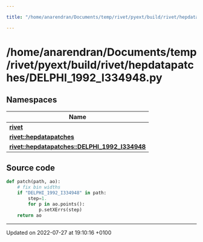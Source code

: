 ```yaml
---

title: "/home/anarendran/Documents/temp/rivet/pyext/build/rivet/hepdatapatches/DELPHI_1992_I334948.py"

---
```


# /home/anarendran/Documents/temp/rivet/pyext/build/rivet/hepdatapatches/DELPHI_1992_I334948.py



## Namespaces

| Name           |
| -------------- |
| **[rivet](http://example.org/namespaces/namespacerivet/)**  |
| **[rivet::hepdatapatches](http://example.org/namespaces/namespacerivet_1_1hepdatapatches/)**  |
| **[rivet::hepdatapatches::DELPHI_1992_I334948](http://example.org/namespaces/namespacerivet_1_1hepdatapatches_1_1delphi__1992__i334948/)**  |




## Source code

```python
def patch(path, ao):
    # fix bin widths
    if "DELPHI_1992_I334948" in path:
        step=1.
        for p in ao.points():
            p.setXErrs(step)
    return ao
```


-------------------------------

Updated on 2022-07-27 at 19:10:16 +0100

